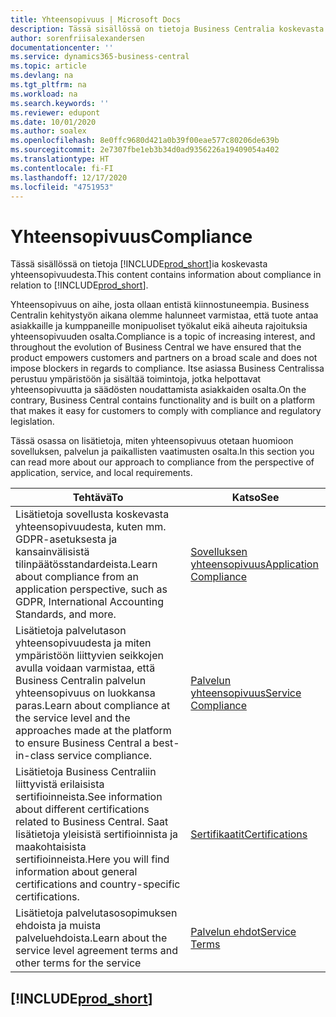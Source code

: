 ```yaml
---
title: Yhteensopivuus | Microsoft Docs
description: Tässä sisällössä on tietoja Business Centralia koskevasta yhteensopivuudesta.
author: sorenfriisalexandersen
documentationcenter: ''
ms.service: dynamics365-business-central
ms.topic: article
ms.devlang: na
ms.tgt_pltfrm: na
ms.workload: na
ms.search.keywords: ''
ms.reviewer: edupont
ms.date: 10/01/2020
ms.author: soalex
ms.openlocfilehash: 8e0ffc9680d421a0b39f00eae577c80206de639b
ms.sourcegitcommit: 2e7307fbe1eb3b34d0ad9356226a19409054a402
ms.translationtype: HT
ms.contentlocale: fi-FI
ms.lasthandoff: 12/17/2020
ms.locfileid: "4751953"
---
```

# <a name="compliance"></a><span data-ttu-id="536f3-103">Yhteensopivuus</span><span class="sxs-lookup"><span data-stu-id="536f3-103">Compliance</span></span>

<span data-ttu-id="536f3-104">Tässä sisällössä on tietoja [!INCLUDE[prod_short](../includes/prod_short.md)]ia koskevasta yhteensopivuudesta.</span><span class="sxs-lookup"><span data-stu-id="536f3-104">This content contains information about compliance in relation to [!INCLUDE[prod_short](../includes/prod_short.md)].</span></span>  

<span data-ttu-id="536f3-105">Yhteensopivuus on aihe, josta ollaan entistä kiinnostuneempia. Business Centralin kehitystyön aikana olemme halunneet varmistaa, että tuote antaa asiakkaille ja kumppaneille monipuoliset työkalut eikä aiheuta rajoituksia yhteensopivuuden osalta.</span><span class="sxs-lookup"><span data-stu-id="536f3-105">Compliance is a topic of increasing interest, and throughout the evolution of Business Central we have ensured that the product empowers customers and partners on a broad scale and does not impose blockers in regards to compliance.</span></span> <span data-ttu-id="536f3-106">Itse asiassa Business Centralissa perustuu ympäristöön ja sisältää toimintoja, jotka helpottavat yhteensopivuutta ja säädösten noudattamista asiakkaiden osalta.</span><span class="sxs-lookup"><span data-stu-id="536f3-106">On the contrary, Business Central contains functionality and is built on a platform that makes it easy for customers to comply with compliance and regulatory legislation.</span></span>

<span data-ttu-id="536f3-107">Tässä osassa on lisätietoja, miten yhteensopivuus otetaan huomioon sovelluksen, palvelun ja paikallisten vaatimusten osalta.</span><span class="sxs-lookup"><span data-stu-id="536f3-107">In this section you can read more about our approach to compliance from the perspective of application, service, and local  requirements.</span></span>

|<span data-ttu-id="536f3-108">**Tehtävä**</span><span class="sxs-lookup"><span data-stu-id="536f3-108">**To**</span></span>|<span data-ttu-id="536f3-109">**Katso**</span><span class="sxs-lookup"><span data-stu-id="536f3-109">**See**</span></span>|  
|------------|-------------|  
|<span data-ttu-id="536f3-110">Lisätietoja sovellusta koskevasta yhteensopivuudesta, kuten mm. GDPR-asetuksesta ja kansainvälisistä tilinpäätösstandardeista.</span><span class="sxs-lookup"><span data-stu-id="536f3-110">Learn about compliance from an application perspective, such as GDPR, International Accounting Standards, and more.</span></span>|[<span data-ttu-id="536f3-111">Sovelluksen yhteensopivuus</span><span class="sxs-lookup"><span data-stu-id="536f3-111">Application Compliance</span></span>](compliance-application-compliance.md)|  
|<span data-ttu-id="536f3-112">Lisätietoja palvelutason yhteensopivuudesta ja miten ympäristöön liittyvien seikkojen avulla voidaan varmistaa, että Business Centralin palvelun yhteensopivuus on luokkansa paras.</span><span class="sxs-lookup"><span data-stu-id="536f3-112">Learn about compliance at the service level and the approaches made at the platform to ensure Business Central a best-in-class service compliance.</span></span>|[<span data-ttu-id="536f3-113">Palvelun yhteensopivuus</span><span class="sxs-lookup"><span data-stu-id="536f3-113">Service Compliance</span></span>](compliance-service-compliance.md)|  
|<span data-ttu-id="536f3-114">Lisätietoja Business Centraliin liittyvistä erilaisista sertifioinneista.</span><span class="sxs-lookup"><span data-stu-id="536f3-114">See information about different certifications related to Business Central.</span></span> <span data-ttu-id="536f3-115">Saat lisätietoja yleisistä sertifioinnista ja maakohtaisista sertifioinneista.</span><span class="sxs-lookup"><span data-stu-id="536f3-115">Here you will find information about general certifications and country-specific certifications.</span></span>|[<span data-ttu-id="536f3-116">Sertifikaatit</span><span class="sxs-lookup"><span data-stu-id="536f3-116">Certifications</span></span>](compliance-certifications.md)|  
|<span data-ttu-id="536f3-117">Lisätietoja palvelutasosopimuksen ehdoista ja muista palveluehdoista.</span><span class="sxs-lookup"><span data-stu-id="536f3-117">Learn about the service level agreement terms and other terms for the service</span></span>|[<span data-ttu-id="536f3-118">Palvelun ehdot</span><span class="sxs-lookup"><span data-stu-id="536f3-118">Service Terms</span></span>](compliance-service-compliance.md#service-terms)|  

## [!INCLUDE[prod_short](../includes/free_trial_md.md)]  
